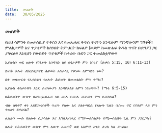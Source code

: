 ```yaml
---
title:  መጠየቅ
date:   30/05/2025
---
```


### መጠየቅ

የዚህ ሳምንት የመታሰቢያ ጥቅስን እና የመጽሐፍ ቅዱስ ጥናትን እንዲሁም ማንኛውንም ግኝቶች፣ ምልከታዎች እና ጥያቄዎች ከሰንበት ትምህርት ክፍልዎ (ወይም ከመጽሐፍ ቅዱስ ጥናት ቡድንዎ) ጋር ያካፍሉ። እነዚህን የውይይት ጥያቄዎች ከቀሪው ቡድን ጋር ተመልከቷቸው።

`ኢየሱስን ወደ ጸሎት የገፋፉት አንዳንድ ልዩ ሁኔታዎች ምን ነበሩ? (ሉቃስ 5:15, 16፤ 6:11-13)`

`ድብቅ ጸሎት ለክርስቲያናዊ ሕይወት አስፈላጊ የሆነው ለምንድን ነው?`

`ደቀ መዛሙርቱ የኢየሱስን የጸሎት ሕይወት በመመልከት ምን ተማሩ?`

`ኢየሱስ ተከታዮቹን እንደ ፈሪሳውያን እንዳይጸልዩ ለምን ነገራቸው? (ማቴ 6:5-15)`

`በሕይወትዎ ውስጥ በእግዚአብሔር ላይ ሙሉ በሙሉ መታመን ምን ይመስላል?`

`ብዙ ሰባተኛ ቀን አድቬንቲስቶች ጥራት ያለው እና ያልተጣደፈ የጸሎት ጊዜን ቢሰጡ ኖሮ በዓለም ላይ ምን ተጽዕኖ ይኖረናል?`

`ሌሊቱን ሙሉ በጸሎት ሲያሳልፉ እና እግዚአብሔር የማይመልስልዎት በሚመስልበት ጊዜ ምን ያደርጋሉ?`

`ጸሎት በሕይወትዎ ውስጥ ምን ለውጥ አመጣ? ወደ አእምሮ አንድ ታሪክ ካለ ያካፍሉ።`